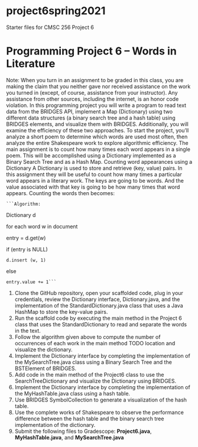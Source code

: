 # project6spring2021
Starter files for CMSC 256 Project 6

# Programming Project 6 – Words in Literature
Note: When you turn in an assignment to be graded in this class, you are making the claim that you neither gave nor received assistance on the work you turned in (except, of course, assistance from your instructor). Any assistance from other sources, including the internet, is an honor code violation.
In this programming project you will write a program to read text data from the BRIDGES API, implement a Map (Dictionary) using two different data structures (a binary search tree and a hash table) using BRIDGES elements, and visualize them with BRIDGES. Additionally, you will examine the efficiency of these two approaches. To start the project, you’ll analyze a short poem to determine which words are used most often, then analyze the entire Shakespeare work to explore algorithmic efficiency. The main assignment is to count how many times each word appears in a single poem. This will be accomplished using a Dictionary implemented as a Binary Search Tree and as a Hash Map.
Counting word appearances using a Dictionary 
A Dictionary is used to store and retrieve (key, value) pairs. In this assignment they will be useful to count how many times a particular word appears in a literary work. The keys are going to be words. And the value associated with that key is going to be how many times that word appears. Counting the words then becomes:

	```Algorithm:
	
Dictionary d

for each word w in document

  entry = d.get(w)
  
  if (entry is NULL)
  
    d.insert (w, 1)
    
  else
  
    entry.value += 1```
    
1.	Clone the GitHub repository, open your scaffolded code, plug in your credentials, review the Dictionary interface, Dictionary.java, and the implementation of the StandardDictionary.java class that uses a Java HashMap to store the key-value pairs.
2.	Run the scaffold code by executing the main method in the Project 6 class that uses the StandardDictionary to read and separate the words in the text.
3.	Follow the algorithm given above to compute the number of occurrences of each work in the main method TODO location and visualize the dictionary.
4.	Implement the Dictionary interface by completing the implementation of the MySearchTree.java class using a Binary Search Tree and the BSTElement of BRIDGES.
5.	Add code in the main method of the Project6 class to use the SearchTreeDictionary and visualize the Dictionary using BRIDGES.
6.	Implement the Dictionary interface by completing the implementation of the MyHashTable.java class using a hash table.
7.	Use BRIDGES SymbolCollection to generate a visualization of the hash table.
8.	Use the complete works of Shakespeare to observe the performance difference between the hash table and the binary search tree implementation of the dictionary.
9.	Submit the following files to Gradescope: **Project6.java**, **MyHashTable.java**, and **MySearchTree.java**

